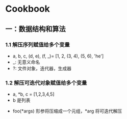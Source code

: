 # Cookbook #

## 一：数据结构和算法 ##

### 1.1 解压序列赋值给多个变量 ##

* a, b, c, (d, e), (f, _)= [1, 2, (3, 4), (5, 6), 'he']
* _: 无意义命名
* ?: 文件对象，迭代器，生成器

### 1.2 解压可迭代对象赋值给多个变量 ###

* a, *b, c = [1,2,3,4,5]
* b 是列表

- foo(\*args) 形参将压缩成一个元组，\*arg 将可迭代解压